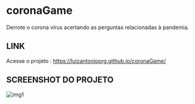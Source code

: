 # coronaGame
Derrote o corona vírus acertando as perguntas relacionadas à pandemia.
## LINK
Acesse o projeto : https://luizantonioprg.github.io/coronaGame/
## SCREENSHOT DO PROJETO
![img1](https://user-images.githubusercontent.com/43731038/107120970-962aa300-686e-11eb-82bd-0278304b75df.png)
